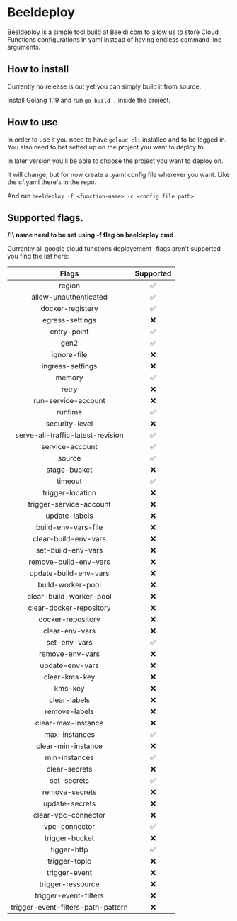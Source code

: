 # Beeldeploy 

Beeldeploy is a simple tool build at Beeldi.com to allow us to store Cloud Functions configurations in yaml instead of having endless command line arguments.

## How to install 

Currently no release is out yet you can simply build it from source.

Install Golang 1.19 and run `go build .` inside the project.

## How to use

In order to use it you need to have `gcloud cli` installed and to be logged in. You also need to bet setted up on the project you want to deploy to.

In later version you'll be able to choose the project you want to deploy on.

It will change, but for now create a .yaml config file wherever you want. Like the cf.yaml there's in the repo.

And run `beeldeploy -f <function-name> -c <config file path>`

## Supported flags.

**/!\ name need to be set using -f flag on beeldeploy cmd**

Currently all google cloud functions deployement -flags aren't supported you find the list here:

|               Flags                | Supported |
| :--------------------------------: | :-------: |
|               region               |     ✅     |
|       allow-unauthenticated        |     ✅     |
|          docker-registery          |     ✅     |
|          egress-settings           |     ❌     |
|            entry-point             |     ✅     |
|                gen2                |     ✅     |
|            ignore-file             |     ❌     |
|          ingress-settings          |     ❌     |
|               memory               |     ✅     |
|               retry                |     ❌     |
|        run-service-account         |     ❌     |
|              runtime               |     ✅     |
|           security-level           |     ❌     |
| serve-all-traffic-latest-revision  |     ✅     |
|          service-account           |     ✅     |
|               source               |     ✅     |
|            stage-bucket            |     ❌     |
|              timeout               |     ✅     |
|          trigger-location          |     ❌     |
|      trigger-service-account       |     ❌     |
|           update-labels            |     ❌     |
|        build-env-vars-file         |     ❌     |
|        clear-build-env-vars        |     ❌     |
|         set-build-env-vars         |     ❌     |
|       remove-build-env-vars        |     ❌     |
|       update-build-env-vars        |     ❌     |
|         build-worker-pool          |     ❌     |
|      clear-build-worker-pool       |     ❌     |
|      clear-docker-repository       |     ❌     |
|         docker-repository          |     ❌     |
|           clear-env-vars           |     ❌     |
|            set-env-vars            |     ✅     |
|          remove-env-vars           |     ❌     |
|          update-env-vars           |     ❌     |
|           clear-kms-key            |     ❌     |
|              kms-key               |     ❌     |
|            clear-labels            |     ❌     |
|           remove-labels            |     ❌     |
|         clear-max-instance         |     ❌     |
|           max-instances            |     ✅     |
|         clear-min-instance         |     ❌     |
|           min-instances            |     ✅     |
|           clear-secrets            |     ❌     |
|            set-secrets             |     ✅     |
|           remove-secrets           |     ❌     |
|           update-secrets           |     ❌     |
|        clear-vpc-connector         |     ❌     |
|           vpc-connector            |     ✅     |
|           trigger-bucket           |     ❌     |
|            tigger-http             |     ✅     |
|           trigger-topic            |     ❌     |
|           trigger-event            |     ❌     |
|         trigger-ressource          |     ❌     |
|       trigger-event-filters        |     ❌     |
| trigger-event-filters-path-pattern |     ❌     |













    